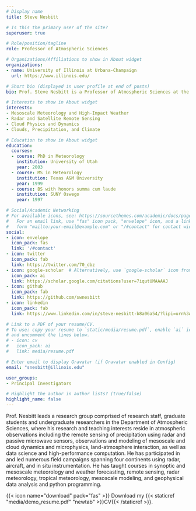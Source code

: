 ```yaml
---
# Display name
title: Steve Nesbitt

# Is this the primary user of the site?
superuser: true

# Role/position/tagline
role: Professor of Atmospheric Sciences

# Organizations/Affiliations to show in About widget
organizations:
- name: University of Illinois at Urbana-Champaign
  url: https://www.illinois.edu/

# Short bio (displayed in user profile at end of posts)
bio: Prof. Steve Nesbitt is a Professor of Atmospheric Sciences at the University of Illinois.

# Interests to show in About widget
interests:
- Mesoscale Meteorology and High-Impact Weather
- Radar and Satellite Remote Sensing
- Cloud Physics and Dynamics
- Clouds, Precipitation, and Climate

# Education to show in About widget
education:
  courses:
  - course: PhD in Meteorology
    institution: University of Utah
    year: 2003
  - course: MS in Meteorology
    institution: Texas A&M University
    year: 1999
  - course: BS with honors summa cum laude
    institution: SUNY Oswego
    year: 1997

# Social/Academic Networking
# For available icons, see: https://sourcethemes.com/academic/docs/page-builder/#icons
#   For an email link, use "fas" icon pack, "envelope" icon, and a link in the
#   form "mailto:your-email@example.com" or "/#contact" for contact widget.
social:
- icon: envelope
  icon_pack: fas
  link: '/#contact'
- icon: twitter
  icon_pack: fab
  link: https://twitter.com/70_dbz
- icon: google-scholar  # Alternatively, use `google-scholar` icon from `ai` icon pack
  icon_pack: ai
  link: https://scholar.google.com/citations?user=7iqutUMAAAAJ
- icon: github
  icon_pack: fab
  link: https://github.com/swnesbitt
- icon: linkedin
  icon_pack: fab
  link: https://www.linkedin.com/in/steve-nesbitt-b8a06a54/?lipi=urn%3Ali%3Apage%3Ad_flagship3_feed%3B1eeU0o8ZT4%2BwwFb4ryrc3w%3D%3D

# Link to a PDF of your resume/CV.
# To use: copy your resume to `static/media/resume.pdf`, enable `ai` icons in `params.toml`, 
# and uncomment the lines below.
# - icon: cv
#   icon_pack: ai
#   link: media/resume.pdf

# Enter email to display Gravatar (if Gravatar enabled in Config)
email: "snesbitt@illinois.edu"

user_groups:
- Principal Investigators

# Highlight the author in author lists? (true/false)
highlight_name: false
---
```


Prof. Nesbitt leads a research group comprised of research staff, graduate students and undergraduate researchers in the Department of Atmospheric Sciences, where his research and teaching interests reside in atmospheric observations including the remote sensing of precipitation using radar and passive microwave sensors, observations and modeling of mesoscale and cloud dynamics and microphysics, land-atmosphere interaction, as well as data science and high-performance computation. He has participated in and led numerous field campaigns spanning four continents using radar, aircraft, and in situ instrumentation. He has taught courses in synoptic and mesoscale meteorology and weather forecasting, remote sensing, radar meteorology, tropical meteorology, mesoscale modeling, and geophysical data analysis and python programming.

{{< icon name="download" pack="fas" >}} Download my {{< staticref "media/demo_resume.pdf" "newtab" >}}CV{{< /staticref >}}.
